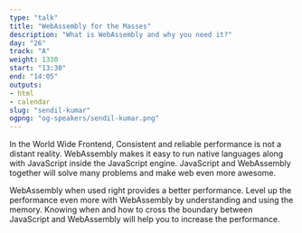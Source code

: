 ```yaml
---
type: "talk"
title: "WebAssembly for the Masses"
description: "What is WebAssembly and why you need it?"
day: "26"
track: "A"
weight: 1330
start: "13:30"
end: "14:05"
outputs:
- html
- calendar
slug: "sendil-kumar"
ogpng: "og-speakers/sendil-kumar.png"
---
```


In the World Wide Frontend, Consistent and reliable performance is not a distant reality. WebAssembly makes it easy to run native languages along with JavaScript inside the JavaScript engine. JavaScript and WebAssembly together will solve many problems and make web even more awesome.

WebAssembly when used right provides a better performance. Level up the performance even more with WebAssembly by understanding and using the memory. Knowing when and how to cross the boundary between JavaScript and WebAssembly will help you to increase the performance.

<!--
This is a complete talk on WebAssembly.

What is WebAssembly and why you need it?
How to start using it with awesome hands on demo.
Where it will be in the future? At which places does it makes sense to use them? This will be 70-30% talk. 70% will be focused on the code while 30% focusing on  single sentence or pictorial slides (including attention grabbing gifs).

-->
